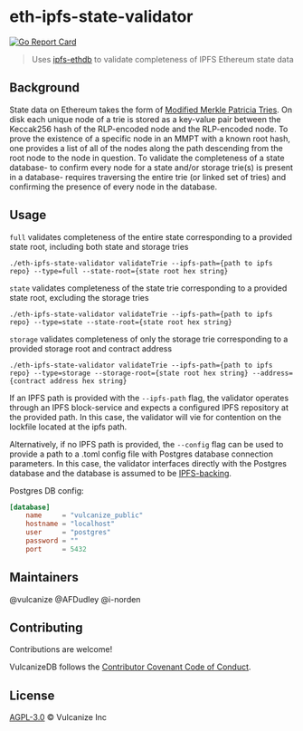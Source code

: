 # eth-ipfs-state-validator

[![Go Report Card](https://goreportcard.com/badge/github.com/vulcanize/eth-ipfs-state-validator)](https://goreportcard.com/report/github.com/vulcanize/eth-ipfs-state-validator)

> Uses [ipfs-ethdb](https://github.com/vulcanize/ipfs-ethdb/postgres) to validate completeness of IPFS Ethereum state data

## Background

State data on Ethereum takes the form of [Modified Merkle Patricia Tries](https://eth.wiki/en/fundamentals/patricia-tree).
On disk each unique node of a trie is stored as a key-value pair between the Keccak256 hash of the RLP-encoded node and the RLP-encoded node.
To prove the existence of a specific node in an MMPT with a known root hash, one provides a list of all of the nodes along the path descending
from the root node to the node in question. To validate the completeness of a state database- to confirm every node for a state and/or storage trie(s) is present
in a database- requires traversing the entire trie (or linked set of tries) and confirming the presence of every node in the database.


## Usage


`full` validates completeness of the entire state corresponding to a provided state root, including both state and storage tries

`./eth-ipfs-state-validator validateTrie --ipfs-path={path to ipfs repo} --type=full --state-root={state root hex string}`


`state` validates completeness of the state trie corresponding to a provided state root, excluding the storage tries

`./eth-ipfs-state-validator validateTrie --ipfs-path={path to ipfs repo} --type=state --state-root={state root hex string}`


`storage` validates completeness of only the storage trie corresponding to a provided storage root and contract address

`./eth-ipfs-state-validator validateTrie --ipfs-path={path to ipfs repo} --type=storage --storage-root={state root hex string} --address={contract address hex string}`


If an IPFS path is provided with the `--ipfs-path` flag, the validator operates through an IPFS block-service and expects a configured IPFS repository at
the provided path. In this case, the validator will vie for contention on the lockfile located at the ipfs path.

Alternatively, if no IPFS path is provided, the `--config` flag can be used to provide a path to a .toml config file with
Postgres database connection parameters. In this case, the validator interfaces directly with the Postgres database and the
database is assumed to be [IPFS-backing](https://github.com/ipfs/go-ds-sql).

Postgres DB config: 

```toml
[database]
    name     = "vulcanize_public"
    hostname = "localhost"
    user     = "postgres"
    password = ""
    port     = 5432
```

## Maintainers
@vulcanize
@AFDudley
@i-norden

## Contributing
Contributions are welcome!

VulcanizeDB follows the [Contributor Covenant Code of Conduct](https://www.contributor-covenant.org/version/1/4/code-of-conduct).

## License
[AGPL-3.0](LICENSE) © Vulcanize Inc